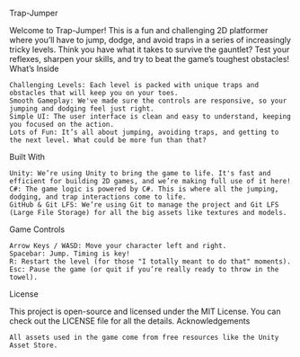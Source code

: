 Trap-Jumper

Welcome to Trap-Jumper! This is a fun and challenging 2D platformer where you’ll have to jump, dodge, and avoid traps in a series of increasingly tricky levels. Think you have what it takes to survive the gauntlet? Test your reflexes, sharpen your skills, and try to beat the game’s toughest obstacles!
What’s Inside

    Challenging Levels: Each level is packed with unique traps and obstacles that will keep you on your toes.
    Smooth Gameplay: We've made sure the controls are responsive, so your jumping and dodging feel just right.
    Simple UI: The user interface is clean and easy to understand, keeping you focused on the action.
    Lots of Fun: It’s all about jumping, avoiding traps, and getting to the next level. What could be more fun than that?

Built With

    Unity: We’re using Unity to bring the game to life. It's fast and efficient for building 2D games, and we’re making full use of it here!
    C#: The game logic is powered by C#. This is where all the jumping, dodging, and trap interactions come to life.
    GitHub & Git LFS: We’re using Git to manage the project and Git LFS (Large File Storage) for all the big assets like textures and models.



Game Controls

    Arrow Keys / WASD: Move your character left and right.
    Spacebar: Jump. Timing is key!
    R: Restart the level (for those "I totally meant to do that" moments).
    Esc: Pause the game (or quit if you’re really ready to throw in the towel).


License

This project is open-source and licensed under the MIT License. You can check out the LICENSE file for all the details.
Acknowledgements

  
    All assets used in the game come from free resources like the Unity Asset Store.
